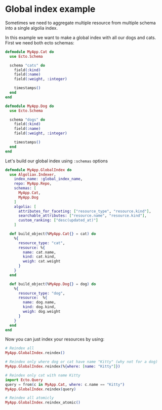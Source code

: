 # Global index example

Sometimes we need to aggregate multiple resource from multiple schema into a single algolia index.

In this example we want to make a global index with all our dogs and cats. First we need both ecto schemas:

```elixir
defmodule MyApp.Cat do
  use Ecto.Schema

  schema "cats" do
    field(:kind)
    field(:name)
    field(:weight, :integer)

    timestamps()
  end
end

defmodule MyApp.Dog do
  use Ecto.Schema

  schema "dogs" do
    field(:kind)
    field(:name)
    field(:weight, :integer)

    timestamps()
  end
end
```

Let's build our global index using `:schemas` options

```elixir
defmodule MyApp.GlobalIndex do
  use Algoliax.Indexer,
    index_name: :global_index_name,
    repo: MyApp.Repo,
    schemas: [
      MyApp.Cat,
      MyApp.Dog
    ]
    algolia: [
      attributes_for_faceting: ["resource_type", "resource.kind"],
      searchable_attributes: ["resource.name", "resource.kind"],
      custom_ranking: ["desc(updated_at)"]
    ]

  def build_object(%MyApp.Cat{} = cat) do
    %{
      resource_type: "cat",
      resource: %{
        name: cat.name,
        kind: cat.kind,
        weigh: cat.weight
      }
    }
  end

  def build_object(%MyApp.Dog{} = dog) do
    %{
      resource_type: "dog",
      resource:  %{
        name: dog.name,
        kind: dog.kind,
        weigh: dog.weight
      }
    }
  end
end
```

Now you can just index your resources by using:

```elixir
# Reindex all
MyApp.GlobalIndex.reindex()

# Reindex only where dog or cat have name "Kitty" (why not for a dog)
MyApp.GlobalIndex.reindex(%{where: [name: "Kitty"]})

# Reindex only cat with name Kitty
import Ecto.Query
query = from(c in MyApp.Cat, where: c.name == "Kitty")
MyApp.GlobalIndex.reindex(query)

# Reindex all atomicly
MyApp.GlobalIndex.reindex_atomic()
```
